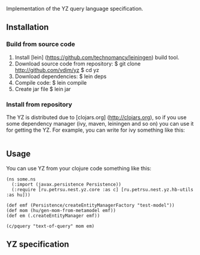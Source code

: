 Implementation of the YZ query language specification.
## Installation

### Build from source code
1. Install [lein] (https://github.com/technomancy/leiningen) build tool.
2. Download source code from repository:
$ git clone http://github.com/vdim/yz
$ cd yz
3. Download dependencies:
$ lein deps
4. Compile code:
$ lein compile
5. Create jar file
$ lein jar

### Install from repository
The YZ is distributed due to [clojars.org] (http://clojars.org), so
if you use some dependency manager (ivy, maven, leiningen and so on) you
can use it for getting the YZ. For example, you can write for ivy 
something like this:
	<pre><dependency org="ru.petrsu.nest" name="yz" rev="0.0.1-alpha1"/></pre>

## Usage
You can use YZ from your clojure code something like this:

	(ns some.ns
	  (:import (javax.persistence Persistence))
	  (:require [ru.petrsu.nest.yz.core :as c] [ru.petrsu.nest.yz.hb-utils :as hu]))

	(def emf (Persistence/createEntityManagerFactory "test-model"))
	(def mom (hu/gen-mom-from-metamodel emf))
	(def em (.createEntityManager emf))

	(c/pquery "text-of-query" mom em)

## YZ specification

